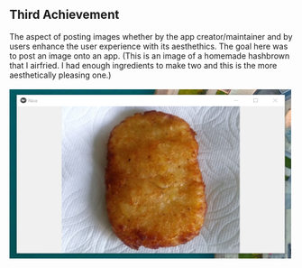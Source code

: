 ## Third Achievement
The aspect of posting images whether by the app creator/maintainer and by users enhance the user experience with its aesthethics. The goal here was to post an image onto an app. (This is an image of a homemade hashbrown that I airfried. I had enough ingredients to make two and this is the more aesthetically pleasing one.)
<br/>
<br/>
<img src="../../images/image_post.png" width="500" height="300">
